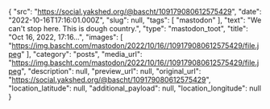 {
  "src": "https://social.yakshed.org/@bascht/109179080612575429",
  "date": "2022-10-16T17:16:01.000Z",
  "slug": null,
  "tags": [
    "mastodon"
  ],
  "text": "We can't stop here. This is dough country.",
  "type": "mastodon_toot",
  "title": "Oct 16, 2022, 17:16…",
  "images": [
    "https://img.bascht.com/mastodon/2022/10/16//109179080612575429/file.jpeg"
  ],
  "category": "posts",
  "media_url": "https://img.bascht.com/mastodon/2022/10/16//109179080612575429/file.jpeg",
  "description": null,
  "preview_url": null,
  "original_url": "https://social.yakshed.org/@bascht/109179080612575429",
  "location_latitude": null,
  "additional_payload": null,
  "location_longitude": null
}